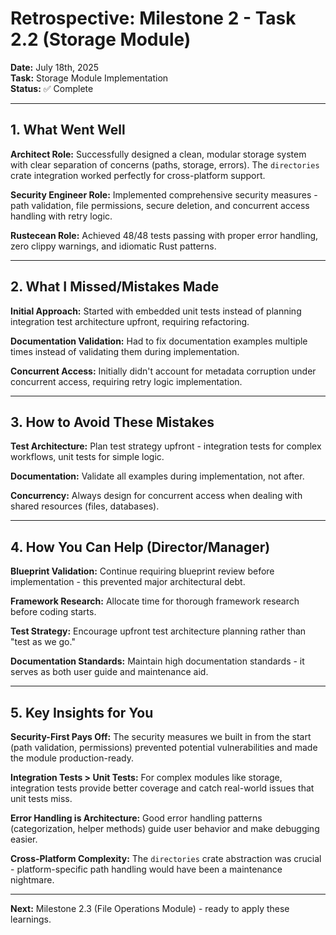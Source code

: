 # Retrospective: Milestone 2 - Task 2.2 (Storage Module)

**Date:** July 18th, 2025  
**Task:** Storage Module Implementation  
**Status:** ✅ Complete  

---

## 1. What Went Well

**Architect Role:** Successfully designed a clean, modular storage system with clear separation of concerns (paths, storage, errors). The `directories` crate integration worked perfectly for cross-platform support.

**Security Engineer Role:** Implemented comprehensive security measures - path validation, file permissions, secure deletion, and concurrent access handling with retry logic.

**Rustecean Role:** Achieved 48/48 tests passing with proper error handling, zero clippy warnings, and idiomatic Rust patterns.

---

## 2. What I Missed/Mistakes Made

**Initial Approach:** Started with embedded unit tests instead of planning integration test architecture upfront, requiring refactoring.

**Documentation Validation:** Had to fix documentation examples multiple times instead of validating them during implementation.

**Concurrent Access:** Initially didn't account for metadata corruption under concurrent access, requiring retry logic implementation.

---

## 3. How to Avoid These Mistakes

**Test Architecture:** Plan test strategy upfront - integration tests for complex workflows, unit tests for simple logic.

**Documentation:** Validate all examples during implementation, not after.

**Concurrency:** Always design for concurrent access when dealing with shared resources (files, databases).

---

## 4. How You Can Help (Director/Manager)

**Blueprint Validation:** Continue requiring blueprint review before implementation - this prevented major architectural debt.

**Framework Research:** Allocate time for thorough framework research before coding starts.

**Test Strategy:** Encourage upfront test architecture planning rather than "test as we go."

**Documentation Standards:** Maintain high documentation standards - it serves as both user guide and maintenance aid.

---

## 5. Key Insights for You

**Security-First Pays Off:** The security measures we built in from the start (path validation, permissions) prevented potential vulnerabilities and made the module production-ready.

**Integration Tests > Unit Tests:** For complex modules like storage, integration tests provide better coverage and catch real-world issues that unit tests miss.

**Error Handling is Architecture:** Good error handling patterns (categorization, helper methods) guide user behavior and make debugging easier.

**Cross-Platform Complexity:** The `directories` crate abstraction was crucial - platform-specific path handling would have been a maintenance nightmare.

---

**Next:** Milestone 2.3 (File Operations Module) - ready to apply these learnings. 